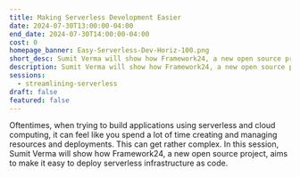 ```yaml
---
title: Making Serverless Development Easier
date: 2024-07-30T13:00:00-04:00
end_date: 2024-07-30T14:00:00-04:00
cost: 0
homepage_banner: Easy-Serverless-Dev-Horiz-100.png
short_desc: Sumit Verma will show how Framework24, a new open source project, aims to make it easy to deploy serverless infrastructure as code.
description: Sumit Verma will show how Framework24, a new open source project, aims to make it easy to deploy serverless infrastructure as code.
sessions:
  - streamlining-serverless
draft: false
featured: false
---
```


Oftentimes, when trying to build applications using serverless and cloud computing, it can feel like you spend a lot of time creating and managing resources and deployments. This can get rather complex. In this session, Sumit Verma will show how Framework24, a new open source project, aims to make it easy to deploy serverless infrastructure as code.
